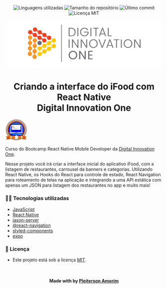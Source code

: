 <!-- Badges session -->
<p align="center">
  <!-- languages -->
  <img src="https://img.shields.io/github/languages/count/pleiterson/clone-ifood-dio?style=social" alt="Linguagens utilizadas">
  <!-- repo size -->
  <img src="https://img.shields.io/github/repo-size/Pleiterson/clone-ifood-dio?style=social" alt="Tamanho do repositório">
  <!-- last commit -->
  <img src="https://img.shields.io/github/last-commit/Pleiterson/clone-ifood-dio?style=social" alt="Último commit">
  <!-- licence MIT -->
  <img src="https://img.shields.io/github/license/Pleiterson/clone-ifood-dio?style=social" alt="Licença MIT">
</p>

<!--Banner session-->
<p align="center">
  <img src="./src/assets/readme/banner.png" alt="DIO" title="Digital Innovation One">
</p>

<!--About session-->
<h1 align="center">Criando a interface do iFood com React Native<br>Digital Innovation One</h1>

<img src="./src/assets/readme/badge.png" title="Badge" width="70" height="70">

Curso do Bootcamp React Native Mobile Developer da [Digital Innovation One](https://digitalinnovation.one/).

Nesse projeto você irá criar a interface inicial do aplicativo iFood, com a listagem de restaurantes, carrousel da banners e categorias. Utilizando React Native, os Hooks do React para controle de estado, React Navigation para roteamento de telas na aplicação e integrando a uma API estática com apenas um JSON para listagem dos restaurantes no app e muito mais!

<!--Technologies session-->
<h3>👨‍💻 Tecnologias utilizadas</h3>

- [JavaScript](https://developer.mozilla.org/en-US/docs/Web/JavaScript)
- [React Native](https://reactnative.dev/docs/getting-started)
- [jason-server](https://github.com/typicode/json-server)
- [@react-navigation](https://reactnavigation.org/docs/getting-started/)
- [styled-components](https://styled-components.com/docs)
- [expo](https://docs.expo.io/)

<!--License session-->
<h3>📝 Licença</h3>

- Este projeto está sob a licença [MIT](./LICENSE).

<!--Bottom session-->
<br><h4 align=center>Made with by <a target="_blank" href="https://pleiterson.vercel.app" >Pleiterson Amorim</a></h4>

